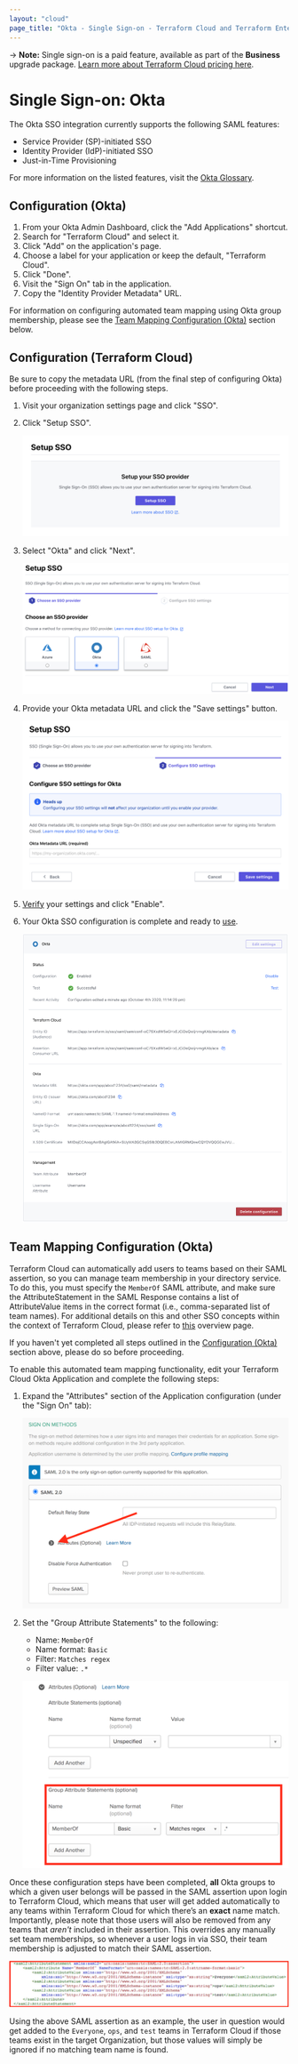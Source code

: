 ```yaml
---
layout: "cloud"
page_title: "Okta - Single Sign-on - Terraform Cloud and Terraform Enterprise"
---
```


-> **Note:** Single sign-on is a paid feature, available as part of the **Business** upgrade package. [Learn more about Terraform Cloud pricing here](https://www.hashicorp.com/products/terraform/pricing).

# Single Sign-on: Okta

The Okta SSO integration currently supports the following SAML features:

- Service Provider (SP)-initiated SSO
- Identity Provider (IdP)-initiated SSO
- Just-in-Time Provisioning

For more information on the listed features, visit the [Okta Glossary](https://help.okta.com/en/prod/Content/Topics/Reference/glossary.htm).

## Configuration (Okta)

1. From your Okta Admin Dashboard, click the "Add Applications" shortcut.
2. Search for "Terraform Cloud" and select it.
3. Click "Add" on the application's page.
4. Choose a label for your application or keep the default, "Terraform Cloud".
5. Click "Done".
6. Visit the "Sign On" tab in the application.
7. Copy the "Identity Provider Metadata" URL.

For information on configuring automated team mapping using Okta group membership, please see the [Team Mapping Configuration (Okta)](#team-mapping-configuration-okta-) section below.

## Configuration (Terraform Cloud)

Be sure to copy the metadata URL (from the final step of configuring Okta) before proceeding with the following steps.

1. Visit your organization settings page and click "SSO".

2. Click "Setup SSO".

    ![sso-setup](../images/sso/setup.png)

3. Select "Okta" and click "Next".

    ![sso-wizard-choose-provider-okta](../images/sso/wizard-choose-provider-okta.png)

4. Provide your Okta metadata URL and click the "Save settings" button.

    ![sso-wizard-configure-settings-okta](../images/sso/wizard-configure-settings-okta.png)

5. [Verify](./testing.html) your settings and click "Enable".

6. Your Okta SSO configuration is complete and ready to [use](../single-sign-on.html#signing-in-with-sso).

    ![sso-settings](../images/sso/settings-okta.png)

## Team Mapping Configuration (Okta)

Terraform Cloud can automatically add users to teams based on their SAML assertion, so you can manage team membership in your directory service. To do this, you must specify the `MemberOf` SAML attribute, and make sure the AttributeStatement in the SAML Response contains a list of AttributeValue items in the correct format (i.e., comma-separated list of team names). For additional details on this and other SSO concepts within the context of Terraform Cloud, please refer to [this](../single-sign-on.html) overview page.

If you haven't yet completed all steps outlined in the [Configuration (Okta)](#configuration-okta-) section above, please do so before proceeding.

To enable this automated team mapping functionality, edit your Terraform Cloud Okta Application and complete the following steps:

1. Expand the "Attributes" section of the Application configuration (under the "Sign On" tab):

    ![The button for expanding the customizable Attributes section in the Okta portal appears to the left of the text "Attributes (optional)"](../images/sso/okta-attribute-settings.png)

2. Set the "Group Attribute Statements" to the following:
    * Name: `MemberOf`
    * Name format: `Basic`
    * Filter: `Matches regex`
    * Filter value: `.*`

    ![The customizable Group Attribute fields appear beneath the text "Group Attribute Statements (optional)"](../images/sso/okta-team-mapping.png)

Once these configuration steps have been completed, **all** Okta groups to which a given user belongs will be passed in the SAML assertion upon login to Terraform Cloud, which means that user will get added automatically to any teams within Terraform Cloud for which there’s an **exact** name match.  Importantly, please note that those users will also be removed from any teams that *aren't* included in their assertion. This overrides any manually set team memberships, so whenever a user logs in via SSO, their team membership is adjusted to match their SAML assertion.

![The groups to which a user belongs are passed as values in the SAML assertion.  These values appear under the "AttributeStatement" block, with each unique name housed within its own individual "AttributeValue" block](../images/sso/okta-saml-assertion.png)

Using the above SAML assertion as an example, the user in question would get added to the `Everyone`, `ops`, and `test` teams in Terraform Cloud if those teams exist in the target Organization, but those values will simply be ignored if no matching team name is found.
